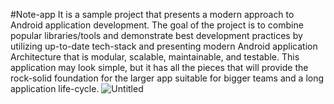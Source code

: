 #Note-app
It is a sample project that presents a modern approach to Android application development.  The goal of the project is to combine popular libraries/tools and demonstrate best development practices by utilizing up-to-date tech-stack and presenting modern Android application Architecture that is modular, scalable, maintainable, and testable. This application may look simple, but it has all the pieces that will provide the rock-solid foundation for the larger app suitable for bigger teams and a long application life-cycle.
![Untitled](https://user-images.githubusercontent.com/60019872/149788564-1409bd03-1edb-40a5-99c5-868d92c98126.png)
